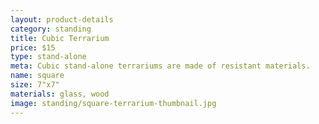 ```yaml
---
layout: product-details
category: standing
title: Cubic Terrarium
price: $15
type: stand-alone 
meta: Cubic stand-alone terrariums are made of resistant materials.
name: square
size: 7"x7"
materials: glass, wood
image: standing/square-terrarium-thumbnail.jpg
---
```

